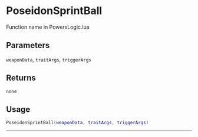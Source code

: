 # PoseidonSprintBall
Function name in PowersLogic.lua
## Parameters
`weaponData`, `traitArgs`, `triggerArgs`
## Returns
`none`
## Usage
```lua
PoseidonSprintBall(weaponData, traitArgs, triggerArgs)
```
---
